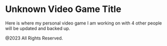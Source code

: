 # Unknown Video Game Title

Here is where my personal video game I am working on with 4 other people will be updated and backed up. 

@2023 All Rights Reserved.
